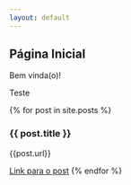 ```yaml
---
layout: default
---
```


## Página Inicial

Bem vinda(o)!

Teste

{% for post in site.posts %}
  <h3>{{ post.title }}</h1>
  <p>{{post.url}}</p>
  <a href="{{ post.url }}">Link para o post</a>
{% endfor %}
